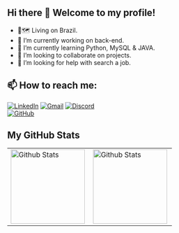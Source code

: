 ## Hi there 👋          Welcome to my profile!

- 📍🗺️ Living on Brazil.
- 🔭 I’m currently working on back-end.
- 🌱 I’m currently learning Python, MySQL & JAVA.
- 👯 I’m looking to collaborate on projects.
- 🤔 I’m looking for help with search a job.

 ## 📫 How to reach me: 
  <div>

[![LinkedIn](https://img.shields.io/badge/LinkedIn-0077B5?style=for-the-badge&logo=linkedin&logoColor=white)](https://www.linkedin.com/in/nícolas-sobreira/)
[![Gmail](https://img.shields.io/badge/Gmail-333333?style=for-the-badge&logo=gmail&logoColor=red)](mailto:brasanicolas27@gmail.com)
[![Discord](https://img.shields.io/badge/Discord-7289DA?style=for-the-badge&logo=discord&logoColor=white)](https://discord.com/channels/@nickke6772/)
<br>
[![GitHub](https://img.shields.io/github/followers/Nickyase?label=follow&style=social)](https://github.com/Nickyase)

## My GitHub Stats


</div>
<table> 
  <tr>
    <td>
      <img
        align="left"
        height="170px"
        src="https://github-readme-stats.vercel.app/api/top-langs/?username=Nickyase&theme=midnight-purple&hide_border=false&include_all_commits=true&count_private=true&layout=compact"
        alt="Github Stats"
      />
    </td>
    <td>
      <img
        align="left"
        height="170px"
        src="https://github-readme-streak-stats.herokuapp.com/?user=Nickyase&theme=midnight-purple&hide_border=false"
        alt="Github Stats"
      />
    </td>
  </tr>
</table>

